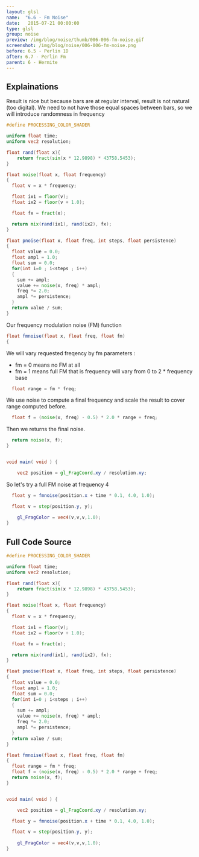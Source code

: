 ```yaml
---
layout: glsl
name:  "6.6 - Fm Noise"
date:   2015-07-21 00:00:00
type: glsl
group: noise
preview: /img/blog/noise/thumb/006-006-fm-noise.gif
screenshot: /img/blog/noise/006-006-fm-noise.png
before: 6.5 - Perlin 1D
after: 6.7 - Perlin Fm
parent: 6 - Hermite
---
```

## Explainations

Result is nice but because bars are at regular interval, result
is not natural (too digital).
We need to not have those equal spaces between bars, so we will introduce randomness in frequency

``` glsl
#define PROCESSING_COLOR_SHADER

uniform float time;
uniform vec2 resolution;

float rand(float x){
    return fract(sin(x * 12.9898) * 43758.5453);
}

float noise(float x, float frequency)
{
  float v = x * frequency;

  float ix1 = floor(v);
  float ix2 = floor(v + 1.0);

  float fx = fract(x);

  return mix(rand(ix1), rand(ix2), fx);
}

float pnoise(float x, float freq, int steps, float persistence)
{
  float value = 0.0;
  float ampl = 1.0;
  float sum = 0.0;
  for(int i=0 ; i<steps ; i++)
  {
    sum += ampl;
    value += noise(x, freq) * ampl;
    freq *= 2.0;
    ampl *= persistence;
  }
  return value / sum;
}

```

Our frequency modulation noise (FM) function

``` glsl
float fmnoise(float x, float freq, float fm)
{
```

We will vary requested freqency by fm parameters :
- fm = 0 means no FM at all
- fm = 1 means full FM that is frequency will vary from 0 to 2 * frequency base

``` glsl
  float range = fm * freq;
```

We use noise to compute a final frequency and scale the result to cover range computed before.

``` glsl
  float f = (noise(x, freq) - 0.5) * 2.0 * range + freq;
```

Then we returns the final noise.

``` glsl
  return noise(x, f);
}


void main( void ) {

	vec2 position = gl_FragCoord.xy / resolution.xy;

```

So let's try a full FM noise at frequency 4 

``` glsl
  float y = fmnoise(position.x + time * 0.1, 4.0, 1.0);

  float v = step(position.y, y);
  
	gl_FragColor = vec4(v,v,v,1.0);
}
```


## Full Code Source

``` glsl
#define PROCESSING_COLOR_SHADER

uniform float time;
uniform vec2 resolution;

float rand(float x){
    return fract(sin(x * 12.9898) * 43758.5453);
}

float noise(float x, float frequency)
{
  float v = x * frequency;

  float ix1 = floor(v);
  float ix2 = floor(v + 1.0);

  float fx = fract(x);

  return mix(rand(ix1), rand(ix2), fx);
}

float pnoise(float x, float freq, int steps, float persistence)
{
  float value = 0.0;
  float ampl = 1.0;
  float sum = 0.0;
  for(int i=0 ; i<steps ; i++)
  {
    sum += ampl;
    value += noise(x, freq) * ampl;
    freq *= 2.0;
    ampl *= persistence;
  }
  return value / sum;
}

float fmnoise(float x, float freq, float fm)
{
  float range = fm * freq;
  float f = (noise(x, freq) - 0.5) * 2.0 * range + freq;
  return noise(x, f);
}


void main( void ) {

	vec2 position = gl_FragCoord.xy / resolution.xy;

  float y = fmnoise(position.x + time * 0.1, 4.0, 1.0);

  float v = step(position.y, y);
  
	gl_FragColor = vec4(v,v,v,1.0);
}
```